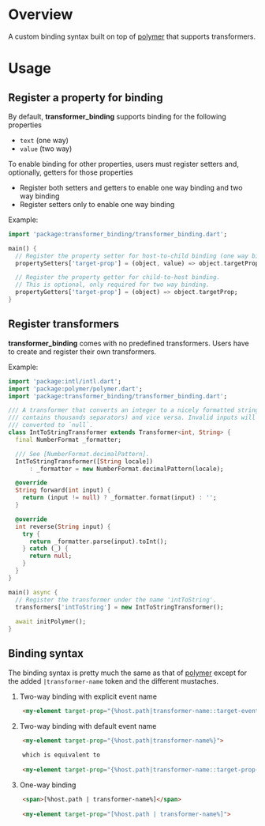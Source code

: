 # Overview
A custom binding syntax built on top of
[polymer](https://pub.dartlang.org/packages/polymer) that supports transformers.

# Usage
## Register a property for binding
By default, **transformer_binding** supports binding for the following properties
- `text` (one way)
- `value` (two way)

To enable binding for other properties, users must register setters and,
optionally, getters for those properties
- Register both setters and getters to enable one way binding and two way binding
- Register setters only to enable one way binding

Example:
```` dart
import 'package:transformer_binding/transformer_binding.dart';

main() {
  // Register the property setter for host-to-child binding (one way binding).
  propertySetters['target-prop'] = (object, value) => object.targetProp = value;

  // Register the property getter for child-to-host binding.
  // This is optional, only required for two way binding.
  propertyGetters['target-prop'] = (object) => object.targetProp;
}
````
## Register transformers
**transformer_binding** comes with no predefined transformers.
Users have to create and register their own transformers.

Example:
```` dart
import 'package:intl/intl.dart';
import 'package:polymer/polymer.dart';
import 'package:transformer_binding/transformer_binding.dart';

/// A transformer that converts an integer to a nicely formatted string (which
/// contains thousands separators) and vice versa. Invalid inputs will be
/// converted to `null`.
class IntToStringTransformer extends Transformer<int, String> {
  final NumberFormat _formatter;

  /// See [NumberFormat.decimalPattern].
  IntToStringTransformer([String locale])
      : _formatter = new NumberFormat.decimalPattern(locale);

  @override
  String forward(int input) {
    return (input != null) ? _formatter.format(input) : '';
  }

  @override
  int reverse(String input) {
    try {
      return _formatter.parse(input).toInt();
    } catch (_) {
      return null;
    }
  }
}

main() async {
  // Register the transformer under the name 'intToString'.
  transformers['intToString'] = new IntToStringTransformer();
  
  await initPolymer();
}
````
## Binding syntax
The binding syntax is pretty much the same as that of
[polymer](https://pub.dartlang.org/packages/polymer) except for the added
`|transformer-name` token and the different mustaches.
1. Two-way binding with explicit event name
```` html
    <my-element target-prop="{%host.path|transformer-name::target-event-name%}">
````
2. Two-way binding with default event name
```` html
    <my-element target-prop="{%host.path|transformer-name%}">
    
    which is equivalent to
    
    <my-element target-prop="{%host.path|transformer-name::target-prop-changed%}">
````
3. One-way binding
```` html
    <span>[%host.path | transformer-name%]</span>
    
    <my-element target-prop="[%host.path | transformer-name%]">
````